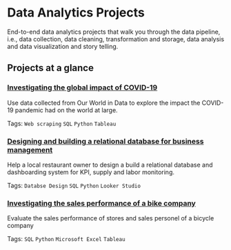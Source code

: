# Data Analytics Projects
End-to-end data analytics projects that walk you through the data pipeline, i.e., data collection, data cleaning, transformation and storage, data analysis and data visualization and story telling.

## Projects at a glance

### [Investigating the global impact of COVID-19](https://github.com/cfonderson/portfolio/tree/main/Data%20Analytics/COVID%20Investigation)
Use data collected from Our World in Data to explore the impact the COVID-19 pandemic had on the world at large. 

Tags: `Web scraping` `SQL` `Python` `Tableau`

### [Designing and building a relational database for business management](https://github.com/cfonderson/portfolio/tree/main/Data%20Analytics/Business%20Management%20DB)
Help a local restaurant owner to design a build a relational database and dashboarding system for KPI, supply and labor monitoring.

Tags: `Databse Design` `SQL` `Python` `Looker Studio`

### [Investigating the sales performance of a bike company](https://github.com/cfonderson/portfolio/tree/main/Data%20Analytics/Bike%20X%20Sales)
Evaluate the sales performance of stores and sales personel of a bicycle company

Tags: `SQL` `Python` `Microsoft Excel` `Tableau`
